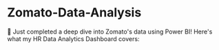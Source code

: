 # Zomato-Data-Analysis
🚀 Just completed a deep dive into Zomato's data using Power BI! Here's what my HR Data Analytics Dashboard covers:      
